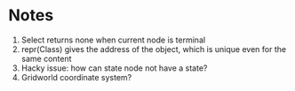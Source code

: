 # Notes

1. Select returns none when current node is terminal
2. repr(Class) gives the address of the object, which is unique even for the same content
6. Hacky issue: how can state node not have a state?
7. Gridworld coordinate system?